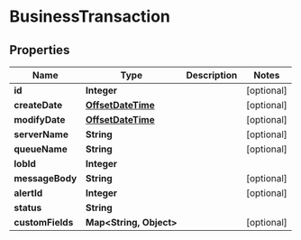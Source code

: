 
# BusinessTransaction

## Properties
Name | Type | Description | Notes
------------ | ------------- | ------------- | -------------
**id** | **Integer** |  |  [optional]
**createDate** | [**OffsetDateTime**](OffsetDateTime.md) |  |  [optional]
**modifyDate** | [**OffsetDateTime**](OffsetDateTime.md) |  |  [optional]
**serverName** | **String** |  |  [optional]
**queueName** | **String** |  |  [optional]
**lobId** | **Integer** |  | 
**messageBody** | **String** |  |  [optional]
**alertId** | **Integer** |  |  [optional]
**status** | **String** |  | 
**customFields** | **Map&lt;String, Object&gt;** |  |  [optional]



